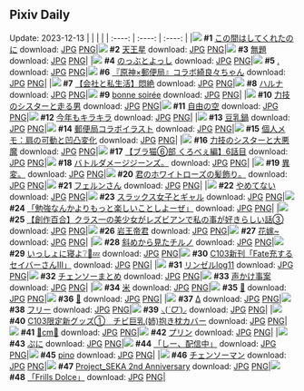 ## Pixiv Daily
Update: 2023-12-13
|      |      |      |
| :----: | :----: | :----: |
|![](https://pixiv.microyu.workers.dev/c/240x480/img-master/img/2023/12/11/08/05/56/114131343_p0_master1200.jpg) **#1** [この間はしてくれたのに](https://www.pixiv.net/artworks/114131343) download: [JPG](https://pixiv.microyu.workers.dev/img-original/img/2023/12/11/08/05/56/114131343_p0.jpg) [PNG](https://pixiv.microyu.workers.dev/img-original/img/2023/12/11/08/05/56/114131343_p0.png)|![](https://pixiv.microyu.workers.dev/c/240x480/img-master/img/2023/12/12/00/01/15/114150535_p0_master1200.jpg) **#2** [天王星](https://www.pixiv.net/artworks/114150535) download: [JPG](https://pixiv.microyu.workers.dev/img-original/img/2023/12/12/00/01/15/114150535_p0.jpg) [PNG](https://pixiv.microyu.workers.dev/img-original/img/2023/12/12/00/01/15/114150535_p0.png)|![](https://pixiv.microyu.workers.dev/c/240x480/img-master/img/2023/12/11/00/05/14/114123803_p0_master1200.jpg) **#3** [無題](https://www.pixiv.net/artworks/114123803) download: [JPG](https://pixiv.microyu.workers.dev/img-original/img/2023/12/11/00/05/14/114123803_p0.jpg) [PNG](https://pixiv.microyu.workers.dev/img-original/img/2023/12/11/00/05/14/114123803_p0.png)|
|![](https://pixiv.microyu.workers.dev/c/240x480/img-master/img/2023/12/11/20/00/18/114143030_p0_master1200.jpg) **#4** [のっぶとよっし](https://www.pixiv.net/artworks/114143030) download: [JPG](https://pixiv.microyu.workers.dev/img-original/img/2023/12/11/20/00/18/114143030_p0.jpg) [PNG](https://pixiv.microyu.workers.dev/img-original/img/2023/12/11/20/00/18/114143030_p0.png)|![](https://pixiv.microyu.workers.dev/c/240x480/img-master/img/2023/12/12/01/39/24/114153183_p0_master1200.jpg) **#5** [.](https://www.pixiv.net/artworks/114153183) download: [JPG](https://pixiv.microyu.workers.dev/img-original/img/2023/12/12/01/39/24/114153183_p0.jpg) [PNG](https://pixiv.microyu.workers.dev/img-original/img/2023/12/12/01/39/24/114153183_p0.png)|![](https://pixiv.microyu.workers.dev/c/240x480/img-master/img/2023/12/11/00/00/29/114123383_p0_master1200.jpg) **#6** [『原神×郵便局』コラボ綺良々ちゃん](https://www.pixiv.net/artworks/114123383) download: [JPG](https://pixiv.microyu.workers.dev/img-original/img/2023/12/11/00/00/29/114123383_p0.jpg) [PNG](https://pixiv.microyu.workers.dev/img-original/img/2023/12/11/00/00/29/114123383_p0.png)|
|![](https://pixiv.microyu.workers.dev/c/240x480/img-master/img/2023/12/12/12/00/12/114160717_p0_master1200.jpg) **#7** [【会社と私生活】悶絶](https://www.pixiv.net/artworks/114160717) download: [JPG](https://pixiv.microyu.workers.dev/img-original/img/2023/12/12/12/00/12/114160717_p0.jpg) [PNG](https://pixiv.microyu.workers.dev/img-original/img/2023/12/12/12/00/12/114160717_p0.png)|![](https://pixiv.microyu.workers.dev/c/240x480/img-master/img/2023/12/11/00/53/51/114125403_p0_master1200.jpg) **#8** [ハルナ](https://www.pixiv.net/artworks/114125403) download: [JPG](https://pixiv.microyu.workers.dev/img-original/img/2023/12/11/00/53/51/114125403_p0.jpg) [PNG](https://pixiv.microyu.workers.dev/img-original/img/2023/12/11/00/53/51/114125403_p0.png)|![](https://pixiv.microyu.workers.dev/c/240x480/img-master/img/2023/12/12/00/00/35/114150419_p0_master1200.jpg) **#9** [bonne soirée](https://www.pixiv.net/artworks/114150419) download: [JPG](https://pixiv.microyu.workers.dev/img-original/img/2023/12/12/00/00/35/114150419_p0.jpg) [PNG](https://pixiv.microyu.workers.dev/img-original/img/2023/12/12/00/00/35/114150419_p0.png)|
|![](https://pixiv.microyu.workers.dev/c/240x480/img-master/img/2023/12/11/18/11/26/114140300_p0_master1200.jpg) **#10** [力技のシスターと走る男](https://www.pixiv.net/artworks/114140300) download: [JPG](https://pixiv.microyu.workers.dev/img-original/img/2023/12/11/18/11/26/114140300_p0.jpg) [PNG](https://pixiv.microyu.workers.dev/img-original/img/2023/12/11/18/11/26/114140300_p0.png)|![](https://pixiv.microyu.workers.dev/c/240x480/img-master/img/2023/12/12/00/05/03/114150784_p0_master1200.jpg) **#11** [自由の空](https://www.pixiv.net/artworks/114150784) download: [JPG](https://pixiv.microyu.workers.dev/img-original/img/2023/12/12/00/05/03/114150784_p0.jpg) [PNG](https://pixiv.microyu.workers.dev/img-original/img/2023/12/12/00/05/03/114150784_p0.png)|![](https://pixiv.microyu.workers.dev/c/240x480/img-master/img/2023/12/12/00/00/30/114150399_p0_master1200.jpg) **#12** [今年もキラキラ](https://www.pixiv.net/artworks/114150399) download: [JPG](https://pixiv.microyu.workers.dev/img-original/img/2023/12/12/00/00/30/114150399_p0.jpg) [PNG](https://pixiv.microyu.workers.dev/img-original/img/2023/12/12/00/00/30/114150399_p0.png)|
|![](https://pixiv.microyu.workers.dev/c/240x480/img-master/img/2023/12/11/20/30/00/114143863_p0_master1200.jpg) **#13** [豆乳鍋](https://www.pixiv.net/artworks/114143863) download: [JPG](https://pixiv.microyu.workers.dev/img-original/img/2023/12/11/20/30/00/114143863_p0.jpg) [PNG](https://pixiv.microyu.workers.dev/img-original/img/2023/12/11/20/30/00/114143863_p0.png)|![](https://pixiv.microyu.workers.dev/c/240x480/img-master/img/2023/12/11/13/01/03/114135181_p0_master1200.jpg) **#14** [郵便局コラボイラスト](https://www.pixiv.net/artworks/114135181) download: [JPG](https://pixiv.microyu.workers.dev/img-original/img/2023/12/11/13/01/03/114135181_p0.jpg) [PNG](https://pixiv.microyu.workers.dev/img-original/img/2023/12/11/13/01/03/114135181_p0.png)|![](https://pixiv.microyu.workers.dev/c/240x480/img-master/img/2023/12/12/17/30/06/114165842_p0_master1200.jpg) **#15** [個人メモ：肩の可動と凹凸変化](https://www.pixiv.net/artworks/114165842) download: [JPG](https://pixiv.microyu.workers.dev/img-original/img/2023/12/12/17/30/06/114165842_p0.jpg) [PNG](https://pixiv.microyu.workers.dev/img-original/img/2023/12/12/17/30/06/114165842_p0.png)|
|![](https://pixiv.microyu.workers.dev/c/240x480/img-master/img/2023/12/12/19/42/50/114168973_p0_master1200.jpg) **#16** [力技のシスターと大悪魔](https://www.pixiv.net/artworks/114168973) download: [JPG](https://pixiv.microyu.workers.dev/img-original/img/2023/12/12/19/42/50/114168973_p0.jpg) [PNG](https://pixiv.microyu.workers.dev/img-original/img/2023/12/12/19/42/50/114168973_p0.png)|![](https://pixiv.microyu.workers.dev/c/240x480/img-master/img/2023/12/11/18/56/36/114141303_p0_master1200.jpg) **#17** [【ブラ猫⑥部 くろべぇ編】6話目](https://www.pixiv.net/artworks/114141303) download: [JPG](https://pixiv.microyu.workers.dev/img-original/img/2023/12/11/18/56/36/114141303_p0.jpg) [PNG](https://pixiv.microyu.workers.dev/img-original/img/2023/12/11/18/56/36/114141303_p0.png)|![](https://pixiv.microyu.workers.dev/c/240x480/img-master/img/2023/12/11/17/59/14/114131344_p0_master1200.jpg) **#18** [バトルダメージジーンズ。](https://www.pixiv.net/artworks/114131344) download: [JPG](https://pixiv.microyu.workers.dev/img-original/img/2023/12/11/17/59/14/114131344_p0.jpg) [PNG](https://pixiv.microyu.workers.dev/img-original/img/2023/12/11/17/59/14/114131344_p0.png)|
|![](https://pixiv.microyu.workers.dev/c/240x480/img-master/img/2023/12/12/23/16/00/114174972_p0_master1200.jpg) **#19** [異変。](https://www.pixiv.net/artworks/114174972) download: [JPG](https://pixiv.microyu.workers.dev/img-original/img/2023/12/12/23/16/00/114174972_p0.jpg) [PNG](https://pixiv.microyu.workers.dev/img-original/img/2023/12/12/23/16/00/114174972_p0.png)|![](https://pixiv.microyu.workers.dev/c/240x480/img-master/img/2023/12/11/18/47/01/114141067_p0_master1200.jpg) **#20** [君のホワイトローズの髪飾り。](https://www.pixiv.net/artworks/114141067) download: [JPG](https://pixiv.microyu.workers.dev/img-original/img/2023/12/11/18/47/01/114141067_p0.jpg) [PNG](https://pixiv.microyu.workers.dev/img-original/img/2023/12/11/18/47/01/114141067_p0.png)|![](https://pixiv.microyu.workers.dev/c/240x480/img-master/img/2023/12/11/00/01/08/114123495_p0_master1200.jpg) **#21** [フェルンさん](https://www.pixiv.net/artworks/114123495) download: [JPG](https://pixiv.microyu.workers.dev/img-original/img/2023/12/11/00/01/08/114123495_p0.jpg) [PNG](https://pixiv.microyu.workers.dev/img-original/img/2023/12/11/00/01/08/114123495_p0.png)|
|![](https://pixiv.microyu.workers.dev/c/240x480/img-master/img/2023/12/11/21/38/41/114145991_p0_master1200.jpg) **#22** [やめてない](https://www.pixiv.net/artworks/114145991) download: [JPG](https://pixiv.microyu.workers.dev/img-original/img/2023/12/11/21/38/41/114145991_p0.jpg) [PNG](https://pixiv.microyu.workers.dev/img-original/img/2023/12/11/21/38/41/114145991_p0.png)|![](https://pixiv.microyu.workers.dev/c/240x480/img-master/img/2023/12/12/00/01/55/114150598_p0_master1200.jpg) **#23** [スラックス女子とギャル](https://www.pixiv.net/artworks/114150598) download: [JPG](https://pixiv.microyu.workers.dev/img-original/img/2023/12/12/00/01/55/114150598_p0.jpg) [PNG](https://pixiv.microyu.workers.dev/img-original/img/2023/12/12/00/01/55/114150598_p0.png)|![](https://pixiv.microyu.workers.dev/c/240x480/img-master/img/2023/12/11/17/11/48/114138935_p0_master1200.jpg) **#24** [「勉強なんかよりもっと楽しいことしよーぜ」](https://www.pixiv.net/artworks/114138935) download: [JPG](https://pixiv.microyu.workers.dev/img-original/img/2023/12/11/17/11/48/114138935_p0.jpg) [PNG](https://pixiv.microyu.workers.dev/img-original/img/2023/12/11/17/11/48/114138935_p0.png)|
|![](https://pixiv.microyu.workers.dev/c/240x480/img-master/img/2023/12/12/19/03/25/114167980_p0_master1200.jpg) **#25** [【創作百合】クラス一の美少女がレズビアンで私の事が好きらしい話③](https://www.pixiv.net/artworks/114167980) download: [JPG](https://pixiv.microyu.workers.dev/img-original/img/2023/12/12/19/03/25/114167980_p0.jpg) [PNG](https://pixiv.microyu.workers.dev/img-original/img/2023/12/12/19/03/25/114167980_p0.png)|![](https://pixiv.microyu.workers.dev/c/240x480/img-master/img/2023/12/11/12/20/57/114134384_p0_master1200.jpg) **#26** [岩王帝君](https://www.pixiv.net/artworks/114134384) download: [JPG](https://pixiv.microyu.workers.dev/img-original/img/2023/12/11/12/20/57/114134384_p0.jpg) [PNG](https://pixiv.microyu.workers.dev/img-original/img/2023/12/11/12/20/57/114134384_p0.png)|![](https://pixiv.microyu.workers.dev/c/240x480/img-master/img/2023/12/12/01/12/13/114152611_p0_master1200.jpg) **#27** [花嫁~](https://www.pixiv.net/artworks/114152611) download: [JPG](https://pixiv.microyu.workers.dev/img-original/img/2023/12/12/01/12/13/114152611_p0.jpg) [PNG](https://pixiv.microyu.workers.dev/img-original/img/2023/12/12/01/12/13/114152611_p0.png)|
|![](https://pixiv.microyu.workers.dev/c/240x480/img-master/img/2023/12/12/01/09/03/114152545_p0_master1200.jpg) **#28** [斜めから見たチルノ](https://www.pixiv.net/artworks/114152545) download: [JPG](https://pixiv.microyu.workers.dev/img-original/img/2023/12/12/01/09/03/114152545_p0.jpg) [PNG](https://pixiv.microyu.workers.dev/img-original/img/2023/12/12/01/09/03/114152545_p0.png)|![](https://pixiv.microyu.workers.dev/c/240x480/img-master/img/2023/12/11/00/11/15/114124060_p0_master1200.jpg) **#29** [いっしょに寝よ❔🤍💤](https://www.pixiv.net/artworks/114124060) download: [JPG](https://pixiv.microyu.workers.dev/img-original/img/2023/12/11/00/11/15/114124060_p0.jpg) [PNG](https://pixiv.microyu.workers.dev/img-original/img/2023/12/11/00/11/15/114124060_p0.png)|![](https://pixiv.microyu.workers.dev/c/240x480/img-master/img/2023/12/11/00/05/05/114123789_p0_master1200.jpg) **#30** [C103新刊「Fate充するセイバーさんⅢ」](https://www.pixiv.net/artworks/114123789) download: [JPG](https://pixiv.microyu.workers.dev/img-original/img/2023/12/11/00/05/05/114123789_p0.jpg) [PNG](https://pixiv.microyu.workers.dev/img-original/img/2023/12/11/00/05/05/114123789_p0.png)|
|![](https://pixiv.microyu.workers.dev/c/240x480/img-master/img/2023/12/11/01/32/55/114126396_p0_master1200.jpg) **#31** [リンゼルlog11](https://www.pixiv.net/artworks/114126396) download: [JPG](https://pixiv.microyu.workers.dev/img-original/img/2023/12/11/01/32/55/114126396_p0.jpg) [PNG](https://pixiv.microyu.workers.dev/img-original/img/2023/12/11/01/32/55/114126396_p0.png)|![](https://pixiv.microyu.workers.dev/c/240x480/img-master/img/2023/12/11/19/53/25/114142798_p0_master1200.jpg) **#32** [チェンソーまとめ](https://www.pixiv.net/artworks/114142798) download: [JPG](https://pixiv.microyu.workers.dev/img-original/img/2023/12/11/19/53/25/114142798_p0.jpg) [PNG](https://pixiv.microyu.workers.dev/img-original/img/2023/12/11/19/53/25/114142798_p0.png)|![](https://pixiv.microyu.workers.dev/c/240x480/img-master/img/2023/12/11/07/33/31/114130966_p0_master1200.jpg) **#33** [声かけ事案](https://www.pixiv.net/artworks/114130966) download: [JPG](https://pixiv.microyu.workers.dev/img-original/img/2023/12/11/07/33/31/114130966_p0.jpg) [PNG](https://pixiv.microyu.workers.dev/img-original/img/2023/12/11/07/33/31/114130966_p0.png)|
|![](https://pixiv.microyu.workers.dev/c/240x480/img-master/img/2023/12/11/00/03/19/114123691_p0_master1200.jpg) **#34** [米](https://www.pixiv.net/artworks/114123691) download: [JPG](https://pixiv.microyu.workers.dev/img-original/img/2023/12/11/00/03/19/114123691_p0.jpg) [PNG](https://pixiv.microyu.workers.dev/img-original/img/2023/12/11/00/03/19/114123691_p0.png)|![](https://pixiv.microyu.workers.dev/c/240x480/img-master/img/2023/12/11/04/54/17/114129190_p0_master1200.jpg) **#35** [💛](https://www.pixiv.net/artworks/114129190) download: [JPG](https://pixiv.microyu.workers.dev/img-original/img/2023/12/11/04/54/17/114129190_p0.jpg) [PNG](https://pixiv.microyu.workers.dev/img-original/img/2023/12/11/04/54/17/114129190_p0.png)|![](https://pixiv.microyu.workers.dev/c/240x480/img-master/img/2023/12/11/09/02/07/114131969_p0_master1200.jpg) **#36** [🌊](https://www.pixiv.net/artworks/114131969) download: [JPG](https://pixiv.microyu.workers.dev/img-original/img/2023/12/11/09/02/07/114131969_p0.jpg) [PNG](https://pixiv.microyu.workers.dev/img-original/img/2023/12/11/09/02/07/114131969_p0.png)|
|![](https://pixiv.microyu.workers.dev/c/240x480/img-master/img/2023/12/11/00/59/14/114125561_p0_master1200.jpg) **#37** [Δ](https://www.pixiv.net/artworks/114125561) download: [JPG](https://pixiv.microyu.workers.dev/img-original/img/2023/12/11/00/59/14/114125561_p0.jpg) [PNG](https://pixiv.microyu.workers.dev/img-original/img/2023/12/11/00/59/14/114125561_p0.png)|![](https://pixiv.microyu.workers.dev/c/240x480/img-master/img/2023/12/11/11/06/35/114133408_p0_master1200.jpg) **#38** [フリー](https://www.pixiv.net/artworks/114133408) download: [JPG](https://pixiv.microyu.workers.dev/img-original/img/2023/12/11/11/06/35/114133408_p0.jpg) [PNG](https://pixiv.microyu.workers.dev/img-original/img/2023/12/11/11/06/35/114133408_p0.png)|![](https://pixiv.microyu.workers.dev/c/240x480/img-master/img/2023/12/11/00/02/14/114123604_p0_master1200.jpg) **#39** [⸜(*ˊᗜˋ*)⸝](https://www.pixiv.net/artworks/114123604) download: [JPG](https://pixiv.microyu.workers.dev/img-original/img/2023/12/11/00/02/14/114123604_p0.jpg) [PNG](https://pixiv.microyu.workers.dev/img-original/img/2023/12/11/00/02/14/114123604_p0.png)|
|![](https://pixiv.microyu.workers.dev/c/240x480/img-master/img/2023/12/11/08/20/46/114131504_p0_master1200.jpg) **#40** [C103限定新グッズ①　チビ巨乳(姉)抱き枕カバー](https://www.pixiv.net/artworks/114131504) download: [JPG](https://pixiv.microyu.workers.dev/img-original/img/2023/12/11/08/20/46/114131504_p0.jpg) [PNG](https://pixiv.microyu.workers.dev/img-original/img/2023/12/11/08/20/46/114131504_p0.png)|![](https://pixiv.microyu.workers.dev/c/240x480/img-master/img/2023/12/11/20/51/08/114144484_p0_master1200.jpg) **#41** [💖cm💖](https://www.pixiv.net/artworks/114144484) download: [JPG](https://pixiv.microyu.workers.dev/img-original/img/2023/12/11/20/51/08/114144484_p0.jpg) [PNG](https://pixiv.microyu.workers.dev/img-original/img/2023/12/11/20/51/08/114144484_p0.png)|![](https://pixiv.microyu.workers.dev/c/240x480/img-master/img/2023/12/11/00/11/19/114124064_master1200.jpg) **#42** [プリン](https://www.pixiv.net/artworks/114124064) download: [JPG](https://pixiv.microyu.workers.dev/img-original/img/2023/12/11/00/11/19/114124064.jpg) [PNG](https://pixiv.microyu.workers.dev/img-original/img/2023/12/11/00/11/19/114124064.png)|
|![](https://pixiv.microyu.workers.dev/c/240x480/img-master/img/2023/12/12/05/39/50/114150422_p0_master1200.jpg) **#43** [ぷに](https://www.pixiv.net/artworks/114150422) download: [JPG](https://pixiv.microyu.workers.dev/img-original/img/2023/12/12/05/39/50/114150422_p0.jpg) [PNG](https://pixiv.microyu.workers.dev/img-original/img/2023/12/12/05/39/50/114150422_p0.png)|![](https://pixiv.microyu.workers.dev/c/240x480/img-master/img/2023/12/11/22/15/26/114147141_p0_master1200.jpg) **#44** [「しー、配信中」](https://www.pixiv.net/artworks/114147141) download: [JPG](https://pixiv.microyu.workers.dev/img-original/img/2023/12/11/22/15/26/114147141_p0.jpg) [PNG](https://pixiv.microyu.workers.dev/img-original/img/2023/12/11/22/15/26/114147141_p0.png)|![](https://pixiv.microyu.workers.dev/c/240x480/img-master/img/2023/12/11/18/11/10/114140295_p0_master1200.jpg) **#45** [pino](https://www.pixiv.net/artworks/114140295) download: [JPG](https://pixiv.microyu.workers.dev/img-original/img/2023/12/11/18/11/10/114140295_p0.jpg) [PNG](https://pixiv.microyu.workers.dev/img-original/img/2023/12/11/18/11/10/114140295_p0.png)|
|![](https://pixiv.microyu.workers.dev/c/240x480/img-master/img/2023/12/11/21/08/43/114145034_p0_master1200.jpg) **#46** [チェンソーマン](https://www.pixiv.net/artworks/114145034) download: [JPG](https://pixiv.microyu.workers.dev/img-original/img/2023/12/11/21/08/43/114145034_p0.jpg) [PNG](https://pixiv.microyu.workers.dev/img-original/img/2023/12/11/21/08/43/114145034_p0.png)|![](https://pixiv.microyu.workers.dev/c/240x480/img-master/img/2023/12/11/19/59/43/114142639_p0_master1200.jpg) **#47** [Project_SEKA 2nd Anniversary](https://www.pixiv.net/artworks/114142639) download: [JPG](https://pixiv.microyu.workers.dev/img-original/img/2023/12/11/19/59/43/114142639_p0.jpg) [PNG](https://pixiv.microyu.workers.dev/img-original/img/2023/12/11/19/59/43/114142639_p0.png)|![](https://pixiv.microyu.workers.dev/c/240x480/img-master/img/2023/12/11/18/30/05/114140723_p0_master1200.jpg) **#48** [「Frills Dolce」](https://www.pixiv.net/artworks/114140723) download: [JPG](https://pixiv.microyu.workers.dev/img-original/img/2023/12/11/18/30/05/114140723_p0.jpg) [PNG](https://pixiv.microyu.workers.dev/img-original/img/2023/12/11/18/30/05/114140723_p0.png)|
